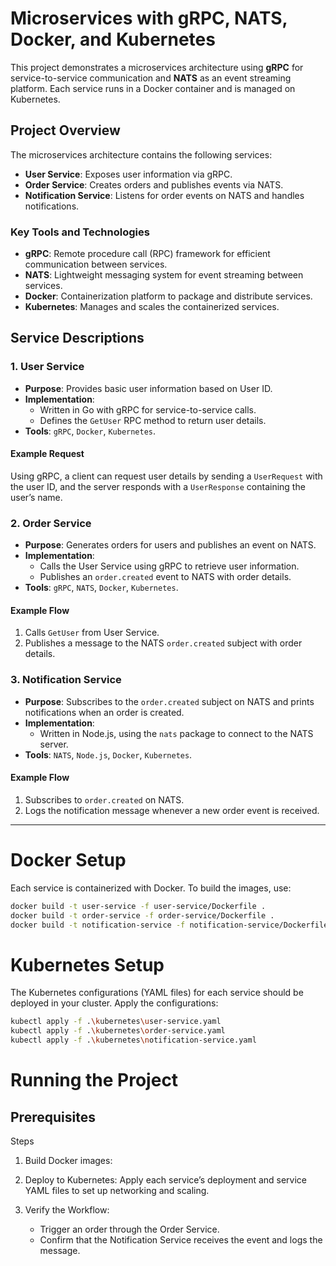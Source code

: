# Microservices with gRPC, NATS, Docker, and Kubernetes

This project demonstrates a microservices architecture using **gRPC** for service-to-service communication and **NATS** as an event streaming platform. Each service runs in a Docker container and is managed on Kubernetes.

## Project Overview

The microservices architecture contains the following services:

- **User Service**: Exposes user information via gRPC.
- **Order Service**: Creates orders and publishes events via NATS.
- **Notification Service**: Listens for order events on NATS and handles notifications.

### Key Tools and Technologies

- **gRPC**: Remote procedure call (RPC) framework for efficient communication between services.
- **NATS**: Lightweight messaging system for event streaming between services.
- **Docker**: Containerization platform to package and distribute services.
- **Kubernetes**: Manages and scales the containerized services.

## Service Descriptions

### 1. User Service

- **Purpose**: Provides basic user information based on User ID.
- **Implementation**:
  - Written in Go with gRPC for service-to-service calls.
  - Defines the `GetUser` RPC method to return user details.
- **Tools**: `gRPC`, `Docker`, `Kubernetes`.

#### Example Request

Using gRPC, a client can request user details by sending a `UserRequest` with the user ID, and the server responds with a `UserResponse` containing the user’s name.

### 2. Order Service

- **Purpose**: Generates orders for users and publishes an event on NATS.
- **Implementation**:
  - Calls the User Service using gRPC to retrieve user information.
  - Publishes an `order.created` event to NATS with order details.
- **Tools**: `gRPC`, `NATS`, `Docker`, `Kubernetes`.

#### Example Flow

1. Calls `GetUser` from User Service.
2. Publishes a message to the NATS `order.created` subject with order details.

### 3. Notification Service

- **Purpose**: Subscribes to the `order.created` subject on NATS and prints notifications when an order is created.
- **Implementation**:
  - Written in Node.js, using the `nats` package to connect to the NATS server.
- **Tools**: `NATS`, `Node.js`, `Docker`, `Kubernetes`.

#### Example Flow

1. Subscribes to `order.created` on NATS.
2. Logs the notification message whenever a new order event is received.

---

# Docker Setup

Each service is containerized with Docker. To build the images, use:

```bash
docker build -t user-service -f user-service/Dockerfile .
docker build -t order-service -f order-service/Dockerfile .
docker build -t notification-service -f notification-service/Dockerfile .
```

# Kubernetes Setup
The Kubernetes configurations (YAML files) for each service should be deployed in your cluster. Apply the configurations:

```bash
kubectl apply -f .\kubernetes\user-service.yaml
kubectl apply -f .\kubernetes\order-service.yaml
kubectl apply -f .\kubernetes\notification-service.yaml
```

# Running the Project

## Prerequisites

Steps
1. Build Docker images:

2. Deploy to Kubernetes: Apply each service’s deployment and service YAML files to set up networking and  scaling.

3. Verify the Workflow:
   - Trigger an order through the Order Service.
   - Confirm that the Notification Service receives the event and logs the message.
